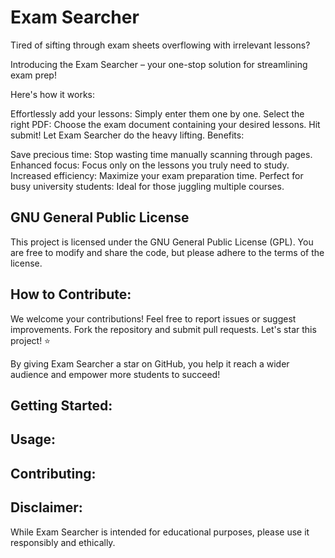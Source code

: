 # Exam Searcher

Tired of sifting through exam sheets overflowing with irrelevant lessons?

Introducing the Exam Searcher – your one-stop solution for streamlining exam prep!

Here's how it works:

Effortlessly add your lessons: Simply enter them one by one.
Select the right PDF: Choose the exam document containing your desired lessons.
Hit submit! Let Exam Searcher do the heavy lifting.
Benefits:

Save precious time: Stop wasting time manually scanning through pages.
Enhanced focus: Focus only on the lessons you truly need to study.
Increased efficiency: Maximize your exam preparation time.
Perfect for busy university students: Ideal for those juggling multiple courses.

## GNU General Public License

This project is licensed under the GNU General Public License (GPL). You are free to modify and share the code, but please adhere to the terms of the license.

## How to Contribute:

We welcome your contributions!
Feel free to report issues or suggest improvements.
Fork the repository and submit pull requests.
Let's star this project! ⭐

By giving Exam Searcher a star on GitHub, you help it reach a wider audience and empower more students to succeed!

## Getting Started:


## Usage:


## Contributing:


## Disclaimer:

While Exam Searcher is intended for educational purposes, please use it responsibly and ethically.

